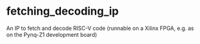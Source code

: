 # fetching_decoding_ip
An IP to fetch and decode RISC-V code (runnable on a Xilinx FPGA, e.g. as on the Pynq-Z1 development board)
